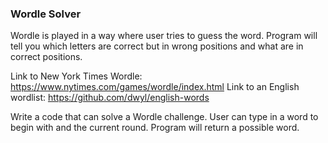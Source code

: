 ### Wordle Solver

Wordle is played in a way where user tries to guess the word.
Program will tell you which letters are correct but in wrong positions and what are in correct positions.

Link to New York Times Wordle: https://www.nytimes.com/games/wordle/index.html
Link to an English wordlist: https://github.com/dwyl/english-words

Write a code that can solve a Wordle challenge. User can type in a word to begin with and the current round. Program will return a possible word. 